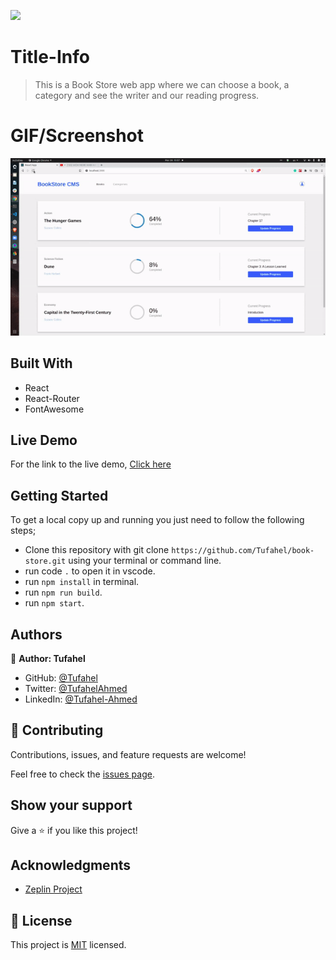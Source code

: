 ![](https://img.shields.io/badge/Microverse-blueviolet)

# Title-Info
> This is a Book Store web app where we can choose a book, a category and see the writer and our reading progress.

# GIF/Screenshot
![](gif-2.gif)

## Built With
- React
- React-Router
- FontAwesome

## Live Demo
For the link to the live demo, [Click here](https://benevolent-melomakarona-75d9f6.netlify.app/)

## Getting Started
To get a local copy up and running you just need to follow the following steps;
- Clone this repository with
git clone `https://github.com/Tufahel/book-store.git` using your terminal or command line.
- run code `.` to open it in vscode.
- run `npm install` in terminal.
- run `npm run build`.
- run `npm start`.

## Authors

👤 **Author: Tufahel**

- GitHub: [@Tufahel](https://github.com/Tufahel)
- Twitter: [@TufahelAhmed](https://twitter.com/TufahelAhmed)
- LinkedIn: [@Tufahel-Ahmed](https://www.linkedin.com/in/tufahel-ahmed/)

## 🤝 Contributing

Contributions, issues, and feature requests are welcome!

Feel free to check the [issues page](../../issues/).

## Show your support

Give a ⭐️ if you like this project!

## Acknowledgments

- [Zeplin Project](https://app.zeplin.io/project/5b35a9e13227086040f8eb75/screen/5b695e29bb8c844f118f9378)

## 📝 License

This project is [MIT](./MIT.md) licensed.
